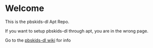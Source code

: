 # Welcome
This is the pbskids-dl Apt Repo.

If you want to setup pbskids-dl through apt, you are in the wrong page.

Go to the [pbskids-dl wiki](https://github.com/pbskids-dl/pbskids-dl/wiki) for info
